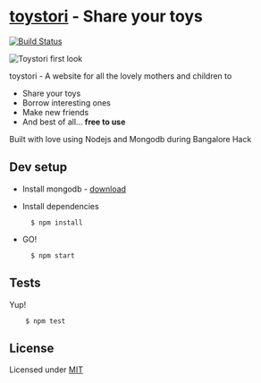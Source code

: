 # [toystori][2] - Share your toys
[![Build Status](https://travis-ci.org/caulagi/toystori.png?branch=master)](https://travis-ci.org/caulagi/toystori)

![Toystori first look](http://farm8.staticflickr.com/7377/12921336544_5ff493b3e7_c.jpg)


toystori - A website for all the lovely mothers and children to

* Share your toys
* Borrow interesting ones
* Make new friends
* And best of all... **free to use**

Built with love using Nodejs and Mongodb during Bangalore Hack

## Dev setup

* Install mongodb - [download](http://www.mongodb.org/downloads)

* Install dependencies

        $ npm install

* GO!

        $ npm start

## Tests
    
Yup!

        $ npm test

## License

Licensed under [MIT][1]

[1]: https://github.com/caulagi/toystori/blob/master/LICENSE.mit
[2]: http://www.toystori.com
